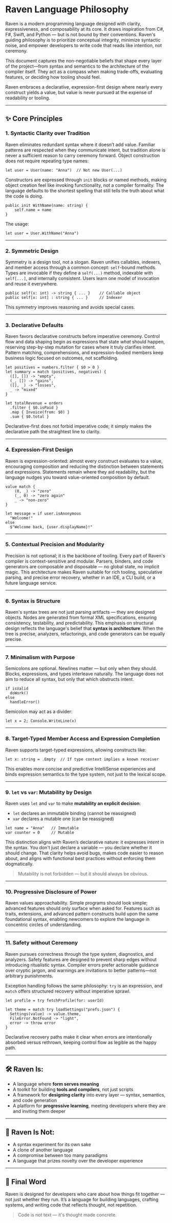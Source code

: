 # Raven Language Philosophy

Raven is a modern programming language designed with clarity, expressiveness, and composability at its core. It draws inspiration from C#, F#, Swift, and Python — but is not bound by their conventions. Raven's guiding philosophy is to prioritize conceptual integrity, minimize syntactic noise, and empower developers to write code that reads like intention, not ceremony.

This document captures the non-negotiable beliefs that shape every layer of the project—from syntax and semantics to the architecture of the compiler itself. They act as a compass when making trade-offs, evaluating features, or deciding how tooling should feel.

Raven embraces a declarative, expression-first design where nearly every construct yields a value, but value is never pursued at the expense of readability or tooling.

---

## ✨ Core Principles

### 1. **Syntactic Clarity over Tradition**

Raven eliminates redundant syntax where it doesn’t add value. Familiar patterns are respected when they communicate intent, but tradition alone is never a sufficient reason to carry ceremony forward. Object construction does not require repeating type names:

```raven
let user = User(name: "Anna")  // Not new User(...)
```

Constructors are expressed through `init` blocks or named methods, making object creation feel like invoking functionality, not a compiler formality. The language defaults to the shortest spelling that still tells the truth about what the code is doing.

```raven
public init WithName(name: string) {
    self.name = name
}
```

The usage:

```raven
let user = User.WithName("Anna") 
```

---

### 2. **Symmetric Design**

Symmetry is a design tool, not a slogan. Raven unifies callables, indexers, and member access through a common concept: `self`-bound methods. Types are invocable if they define a `self(...)` method, indexable with `self[...]`, and internally consistent. Users learn one model of invocation and reuse it everywhere.

```raven
public self(x: int) -> string { ... }    // Callable object
public self[x: int] : string { ... }     // Indexer
```

This symmetry improves reasoning and avoids special cases.

---

### 3. **Declarative Defaults**

Raven favors declarative constructs before imperative ceremony. Control flow and data shaping begin as expressions that state *what* should happen, reserving step-by-step mutation for cases where it truly clarifies intent. Pattern matching, comprehensions, and expression-bodied members keep business logic focused on outcomes, not scaffolding.

```raven
let positives = numbers.filter { $0 > 0 }
let summary = match (positives, negatives) {
  ([], []) -> "empty",
  (_, []) -> "gains",
  ([], _) -> "losses",
  _ -> "mixed"
}

let totalRevenue = orders
  .filter { $0.isPaid }
  .map { Invoice(from: $0) }
  .sum { $0.total }
```

Declarative-first does not forbid imperative code; it simply makes the declarative path the straightest line to clarity.

---

### 4. **Expression-First Design**

Raven is expression-oriented: almost every construct evaluates to a value, encouraging composition and reducing the distinction between statements and expressions. Statements remain where they aid readability, but the language nudges you toward value-oriented composition by default.

```raven
value match {
    (0, _) -> "zero"
    (_, 0) -> "zero again"
    _ -> "non-zero"
}

let message = if user.isAnonymous
  "Welcome!"
else
  $"Welcome back, {user.displayName}!"
```

---

### 5. **Contextual Precision and Modularity**

Precision is not optional; it is the backbone of tooling. Every part of Raven's compiler is context-sensitive and modular. Parsers, binders, and code generators are composable and disposable — no global state, no implicit magic. This architecture makes Raven suitable for rich tooling, speculative parsing, and precise error recovery, whether in an IDE, a CLI build, or a future language service.

---

### 6. **Syntax is Structure**

Raven's syntax trees are not just parsing artifacts — they are designed objects. Nodes are generated from formal XML specifications, ensuring consistency, testability, and predictability. This emphasis on structural design reflects the language's belief that **syntax is architecture**. When the tree is precise, analyzers, refactorings, and code generators can be equally precise.

---

### 7. **Minimalism with Purpose**

Semicolons are optional. Newlines matter — but only when they should. Blocks, expressions, and types interleave naturally. The language does not aim to reduce all syntax, but only that which obstructs intent.

```raven
if isValid
  doWork()
else
  handleError()
```

Semicolon may act as a divider:

```raven
let x = 2; Console.WriteLine(x)
```

---

### 8. **Target-Typed Member Access and Expression Completion**

Raven supports target-typed expressions, allowing constructs like:

```raven
let x: string = .Empty  // If type context implies a known receiver
```

This enables more concise and predictive IntelliSense experiences and binds expression semantics to the type system, not just to the lexical scope.

---

### 9. **`let` vs `var`: Mutability by Design**

Raven uses `let` and `var` to make **mutability an explicit decision**:

* `let` declares an immutable binding (cannot be reassigned)
* `var` declares a mutable one (can be reassigned)

```raven
let name = "Anna"   // Immutable
var counter = 0     // Mutable
```

This distinction aligns with Raven’s declarative nature: it expresses *intent* in the syntax. You don't just declare a variable — you declare whether it should change. That clarity helps avoid bugs, makes code easier to reason about, and aligns with functional best practices without enforcing them dogmatically.

> Mutability is not forbidden — but it should always be obvious.

---

### 10. **Progressive Disclosure of Power**

Raven values approachability. Simple programs should look simple; advanced features should only surface when asked for. Features such as traits, extensions, and advanced pattern constructs build upon the same foundational syntax, enabling newcomers to explore the language in concentric circles of understanding.

---

### 11. **Safety without Ceremony**

Raven pursues correctness through the type system, diagnostics, and analyzers. Safety features are designed to prevent sharp edges without introducing ritualistic syntax. Compiler errors prefer actionable guidance over cryptic jargon, and warnings are invitations to better patterns—not arbitrary punishments.

Exception handling follows the same philosophy: `try` is an expression, and `match` offers structured recovery without imperative sprawl.

```raven
let profile = try fetchProfile(for: userId)

let theme = match try loadSettings("prefs.json") {
  Settings(value) -> value.theme,
  FileError.NotFound -> "light",
  error -> throw error
}
```

Declarative recovery paths make it clear when errors are intentionally absorbed versus rethrown, keeping control flow as legible as the happy path.

---

## 🛠️ Raven Is:

* A language where **form serves meaning**
* A toolkit for building **tools and compilers**, not just scripts
* A framework for **designing clarity** into every layer — syntax, semantics, and code generation
* A platform for **progressive learning**, meeting developers where they are and inviting them deeper

---

## 🧩 Raven Is Not:

* A syntax experiment for its own sake
* A clone of another language
* A compromise between too many paradigms
* A language that prizes novelty over the developer experience

---

## 💬 Final Word

Raven is designed for developers who care about how things fit together — not just whether they run. It’s a language for building languages, crafting systems, and writing code that reflects thought, not repetition.

> Code is not text — it's thought made concrete.

